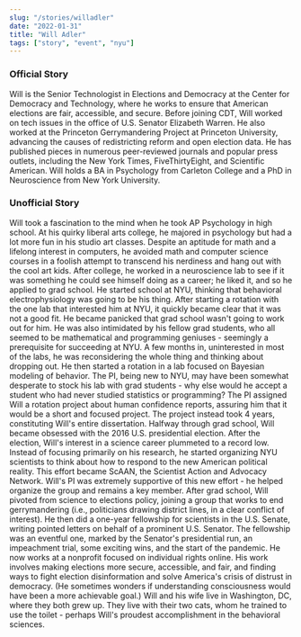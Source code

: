 ```yaml
---
slug: "/stories/willadler"
date: "2022-01-31"
title: "Will Adler"
tags: ["story", "event", "nyu"]
---
```

### Official Story
Will is the Senior Technologist in Elections and Democracy at the Center for Democracy and Technology, where he works to ensure that American elections are fair, accessible, and secure. Before joining CDT, Will worked on tech issues in the office of U.S. Senator Elizabeth Warren. He also worked at the Princeton Gerrymandering Project at Princeton University, advancing the causes of redistricting reform and open election data. He has published pieces in numerous peer-reviewed journals and popular press outlets, including the New York Times, FiveThirtyEight, and Scientific American. Will holds a BA in Psychology from Carleton College and a PhD in Neuroscience from New York University.

### Unofficial Story
Will took a fascination to the mind when he took AP Psychology in high school. At his quirky liberal arts college, he majored in psychology but had a lot more fun in his studio art classes. Despite an aptitude for math and a lifelong interest in computers, he avoided math and computer science courses in a foolish attempt to transcend his nerdiness and hang out with the cool art kids. After college, he worked in a neuroscience lab to see if it was something he could see himself doing as a career; he liked it, and so he applied to grad school.
He started school at NYU, thinking that behavioral electrophysiology was going to be his thing. After starting a rotation with the one lab that interested him at NYU, it quickly became clear that it was not a good fit. He became panicked that grad school wasn't going to work out for him. He was also intimidated by his fellow grad students, who all seemed to be mathematical and programming geniuses - seemingly a prerequisite for succeeding at NYU. A few months in, uninterested in most of the labs, he was reconsidering the whole thing and thinking about dropping out. He then started a rotation in a lab focused on Bayesian modeling of behavior. The PI, being new to NYU, may have been somewhat desperate to stock his lab with grad students - why else would he accept a student who had never studied statistics or programming? The PI assigned Will a rotation project about human confidence reports, assuring him that it would be a short and focused project. The project instead took 4 years, constituting Will's entire dissertation. Halfway through grad school, Will became obsessed with the 2016 U.S. presidential election. After the election, Will's interest in a science career plummeted to a record low. Instead of focusing primarily on his research, he started organizing NYU scientists to think about how to respond to the new American political reality. This effort became ScAAN, the Scientist Action and Advocacy Network. Will's PI was extremely supportive of this new effort - he helped organize the group and remains a key member.
After grad school, Will pivoted from science to elections policy, joining a group that works to end gerrymandering (i.e., politicians drawing district lines, in a clear conflict of interest). He then did a one-year fellowship for scientists in the U.S. Senate, writing pointed letters on behalf of a prominent U.S. Senator. The fellowship was an eventful one, marked by the Senator's presidential run, an impeachment trial, some exciting wins, and the start of the pandemic.
He now works at a nonprofit focused on individual rights online. His work involves making elections more secure, accessible, and fair, and finding ways to fight election disinformation and solve America's crisis of distrust in democracy. (He sometimes wonders if understanding consciousness would have been a more achievable goal.)
Will and his wife live in Washington, DC, where they both grew up. They live with their two cats, whom he trained to use the toilet - perhaps Will's proudest accomplishment in the behavioral sciences.
